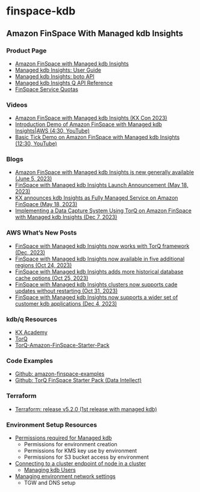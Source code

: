 # finspace-kdb
## Amazon FinSpace With Managed kdb Insights
### Product Page
- [Amazon FinSpace with Managed kdb Insights](https://aws.amazon.com/finspace/features/managed-kdb-insights/)
- [Managed kdb Insights: User Guide](https://docs.aws.amazon.com/finspace/latest/userguide/finspace-managed-kdb.html)
- [Managed kdb Insights: boto API](https://boto3.amazonaws.com/v1/documentation/api/latest/reference/services/finspace.html)
- [Managed kdb Insights Q API Reference](https://docs.aws.amazon.com/finspace/latest/userguide/interacting-with-kdb-loading-code.html#interacting-with-kdb-q-apis)
- [FinSpace Service Quotas](https://us-east-1.console.aws.amazon.com/servicequotas/home/services/finspace/quotas)

### Videos
- [Amazon FinSpace with Managed kdb Insights (KX Con 2023)](https://kx.com/videos/kx-con-23-amazon-finspace-with-managed-kdb-insights/)
- [Introduction Demo of Amazon FinSpace with Managed kdb Insights|AWS (4:30, YouTube)](https://www.youtube.com/watch?v=ChkYHyH6oyY)
- [Basic Tick Demo on Amazon FinSpace with Managed kdb Insights (12:30, YouTube)](https://www.youtube.com/watch?v=0b4CVRtoh3Y)

### Blogs
- [Amazon FinSpace with Managed kdb Insights is new generally available (June 5, 2023)](https://aws.amazon.com/about-aws/whats-new/2023/06/amazon-finspace-managed-kdb-insights/)
- [FinSpace with Managed kdb Insights Launch Announcement (May 18, 2023)](https://aws.amazon.com/blogs/industries/introducing-amazon-finspace-with-managed-kdb-insights/)
- [KX announces kdb Insights as Fully Managed Service on Amazon FinSpace (May 18, 2023)](https://kx.com/news/kx-announces-kdb-insights-as-fully-managed-service-on-amazon-finspace)
- [Implementing a Data Capture System Using TorQ on Amazon FinSpace with Managed kdb Insights (Dec 7, 2023)](https://dataintellect.com/blog/implementing-a-data-capture-system-using-torq-on-amazon-finspace-with-managed-kdb-insights/) 

### AWS What’s New Posts
- [FinSpace with Managed kdb Insights now works with TorQ framework (Dec, 2023)](https://aws.amazon.com/about-aws/whats-new/2023/12/amazon-finspace-managed-kdb-insights-torq-framework/)
- [FinSpace with Managed kdb Insights now available in five additional regions (Oct 24, 2023)](https://aws.amazon.com/about-aws/whats-new/2023/10/amazon-finspace-managed-kdb-insights-five-regions/)
- [FinSpace with Managed kdb Insights adds more historical database cache options (Oct 25, 2023)](https://aws.amazon.com/about-aws/whats-new/2023/10/amazon-finspace-managed-kdb-insights-cache-options/)
- [FinSpace with Managed kdb Insights clusters now supports cade updates without restarting (Oct 31, 2023)](https://aws.amazon.com/about-aws/whats-new/2023/10/amazon-finspace-managed-kdb-insights-clusters-code-updates/)
- [FinSpace with Managed kdb Insights now supports a wider set of customer kdb applications (Dec 4, 2023)](https://aws.amazon.com/about-aws/whats-new/2023/12/amazon-finspace-managed-kdb-insights-customer-applications/)

### kdb/q Resources
- [KX Academy](https://kx.com/academy/)
- [TorQ](https://github.com/DataIntellectTech/TorQ)
- [TorQ-Amazon-FinSpace-Starter-Pack](https://github.com/DataIntellectTech/TorQ-Amazon-FinSpace-Starter-Pack)

### Code Examples
- [Github: amazon-finspace-examples](https://github.com/aws/amazon-finspace-examples/tree/main/ManagedkdbInsights)
- [Github: TorQ FinSpace Starter Pack (Data Intellect)](https://github.com/DataIntellectTech/TorQ-Amazon-FinSpace-Starter-Pack/tree/master)

### Terraform
- [Terraform: release v5.2.0 (1st release with managed kdb)](https://github.com/hashicorp/terraform-provider-aws/releases/tag/v5.2.0)

### Environment Setup Resources
- [Permissions required for Managed kdb](https://docs.aws.amazon.com/finspace/latest/userguide/permissions-managed-kdb.html)
   - Permissions for environment creation
   - Permissions for KMS key use by environment
   - Permissions for S3 bucket access by environment
- [Connecting to a cluster endpoint of node in a cluster](https://docs.aws.amazon.com/finspace/latest/userguide/interacting-with-kdb-clusters.html#connect-kdb-clusters)
   - [Managing kdb Users](https://docs.aws.amazon.com/finspace/latest/userguide/finspace-managed-kdb-users.html)
- [Managing environment network settings](https://docs.aws.amazon.com/finspace/latest/userguide/manage-environment-network.html)
   - TGW and DNS setup

